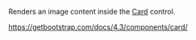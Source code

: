 Renders an image content inside the [Card](~/controls/bootstrap4/Card) control.

<https://getbootstrap.com/docs/4.3/components/card/>